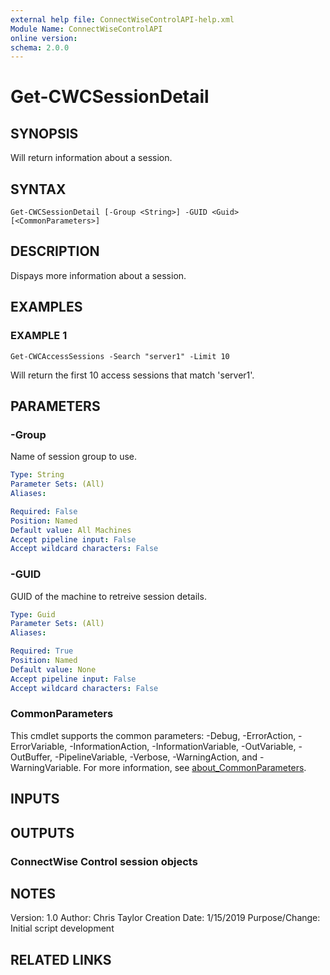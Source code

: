 ```yaml
---
external help file: ConnectWiseControlAPI-help.xml
Module Name: ConnectWiseControlAPI
online version:
schema: 2.0.0
---
```


# Get-CWCSessionDetail

## SYNOPSIS
Will return information about a session.

## SYNTAX

```
Get-CWCSessionDetail [-Group <String>] -GUID <Guid> [<CommonParameters>]
```

## DESCRIPTION
Dispays more information about a session.

## EXAMPLES

### EXAMPLE 1
```
Get-CWCAccessSessions -Search "server1" -Limit 10
```

Will return the first 10 access sessions that match 'server1'.

## PARAMETERS

### -Group
Name of session group to use.

```yaml
Type: String
Parameter Sets: (All)
Aliases:

Required: False
Position: Named
Default value: All Machines
Accept pipeline input: False
Accept wildcard characters: False
```

### -GUID
GUID of the machine to retreive session details.

```yaml
Type: Guid
Parameter Sets: (All)
Aliases:

Required: True
Position: Named
Default value: None
Accept pipeline input: False
Accept wildcard characters: False
```

### CommonParameters
This cmdlet supports the common parameters: -Debug, -ErrorAction, -ErrorVariable, -InformationAction, -InformationVariable, -OutVariable, -OutBuffer, -PipelineVariable, -Verbose, -WarningAction, and -WarningVariable. For more information, see [about_CommonParameters](http://go.microsoft.com/fwlink/?LinkID=113216).

## INPUTS

## OUTPUTS

### ConnectWise Control session objects
## NOTES
Version:        1.0
Author:         Chris Taylor
Creation Date:  1/15/2019
Purpose/Change: Initial script development

## RELATED LINKS

